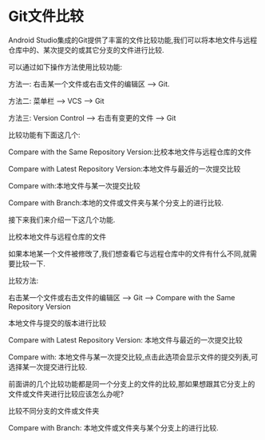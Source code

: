 # Git文件比较

Android Studio集成的Git提供了丰富的文件比较功能,我们可以将本地文件与远程仓库中的、某次提交的或其它分支的文件进行比较.

可以通过如下操作方法使用比较功能:

方法一: 右击某一个文件或右击文件的编辑区 —&gt; Git.

方法二: 菜单栏 —&gt; VCS —&gt; Git

方法三: Version Control —&gt; 右击有变更的文件 —&gt; Git

比较功能有下面这几个:

Compare with the Same Repository Version:比校本地文件与远程仓库的文件

Compare with Latest Repository Version:本地文件与最近的一次提交比较

Compare with:本地文件与某一次提交比较

Compare with Branch:本地的文件或文件夹与某个分支上的进行比较.



接下来我们来介绍一下这几个功能.

比校本地文件与远程仓库的文件

如果本地某一个文件被修攺了,我们想查看它与远程仓库中的文件有什么不同,就需要比较一下.

比较方法:

右击某一个文件或右击文件的编辑区 —&gt; Git —&gt; Compare with the Same Repository Version



本地文件与提交的版本进行比较

Compare with Latest Repository Version: 本地文件与最近的一次提交比较

Compare with: 本地文件与某一次提交比较,点击此选项会显示文件的提交列表,可选择某一次提交进行比较.

前面讲的几个比较功能都是同一个分支上的文件的比较,那如果想跟其它分支上的文件或文件夹进行比较应该怎么办呢?

比较不同分支的文件或文件夹

Compare with Branch: 本地文件或文件夹与某个分支上的进行比较.





